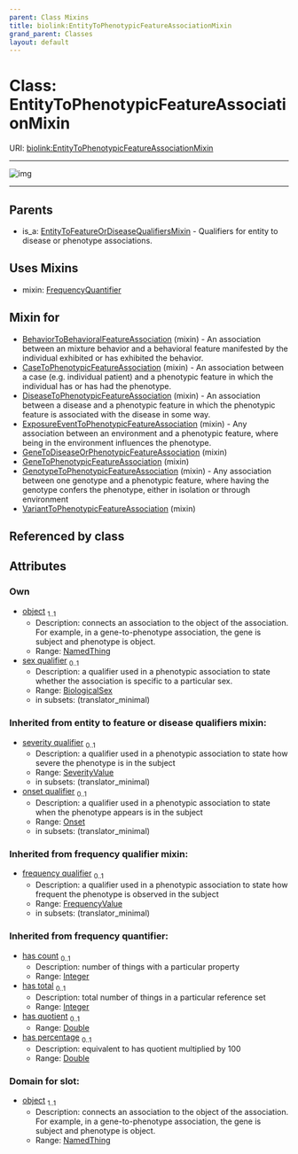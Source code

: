 ```yaml
---
parent: Class Mixins
title: biolink:EntityToPhenotypicFeatureAssociationMixin
grand_parent: Classes
layout: default
---
```


# Class: EntityToPhenotypicFeatureAssociationMixin




URI: [biolink:EntityToPhenotypicFeatureAssociationMixin](https://w3id.org/biolink/vocab/EntityToPhenotypicFeatureAssociationMixin)


---

![img](https://yuml.me/diagram/nofunky;dir:TB/class/[SeverityValue],[PhenotypicFeature],[Onset],[FrequencyQuantifier],[PhenotypicFeature]%3Cobject%201..1-%20[EntityToPhenotypicFeatureAssociationMixin%7Chas_count:integer%20%3F;has_total:integer%20%3F;has_quotient:double%20%3F;has_percentage:double%20%3F;frequency_qualifier(i):frequency_value%20%3F],[BiologicalSex]%3Csex%20qualifier%200..1-%20[EntityToPhenotypicFeatureAssociationMixin],[EntityToPhenotypicFeatureAssociationMixin]uses%20-.-%3E[FrequencyQuantifier],[VariantToPhenotypicFeatureAssociation]uses%20-.-%3E[EntityToPhenotypicFeatureAssociationMixin],[GenotypeToPhenotypicFeatureAssociation]uses%20-.-%3E[EntityToPhenotypicFeatureAssociationMixin],[GeneToPhenotypicFeatureAssociation]uses%20-.-%3E[EntityToPhenotypicFeatureAssociationMixin],[GeneToDiseaseOrPhenotypicFeatureAssociation]uses%20-.-%3E[EntityToPhenotypicFeatureAssociationMixin],[ExposureEventToPhenotypicFeatureAssociation]uses%20-.-%3E[EntityToPhenotypicFeatureAssociationMixin],[DiseaseToPhenotypicFeatureAssociation]uses%20-.-%3E[EntityToPhenotypicFeatureAssociationMixin],[CaseToPhenotypicFeatureAssociation]uses%20-.-%3E[EntityToPhenotypicFeatureAssociationMixin],[BehaviorToBehavioralFeatureAssociation]uses%20-.-%3E[EntityToPhenotypicFeatureAssociationMixin],[EntityToFeatureOrDiseaseQualifiersMixin]%5E-[EntityToPhenotypicFeatureAssociationMixin],[VariantToPhenotypicFeatureAssociation],[GenotypeToPhenotypicFeatureAssociation],[GeneToPhenotypicFeatureAssociation],[GeneToDiseaseOrPhenotypicFeatureAssociation],[ExposureEventToPhenotypicFeatureAssociation],[EntityToFeatureOrDiseaseQualifiersMixin],[DiseaseToPhenotypicFeatureAssociation],[CaseToPhenotypicFeatureAssociation],[BiologicalSex],[BehaviorToBehavioralFeatureAssociation])

---


## Parents

 *  is_a: [EntityToFeatureOrDiseaseQualifiersMixin](EntityToFeatureOrDiseaseQualifiersMixin.md) - Qualifiers for entity to disease or phenotype associations.

## Uses Mixins

 *  mixin: [FrequencyQuantifier](FrequencyQuantifier.md)

## Mixin for

 * [BehaviorToBehavioralFeatureAssociation](BehaviorToBehavioralFeatureAssociation.md) (mixin)  - An association between an mixture behavior and a behavioral feature manifested by the individual exhibited or has exhibited the behavior.
 * [CaseToPhenotypicFeatureAssociation](CaseToPhenotypicFeatureAssociation.md) (mixin)  - An association between a case (e.g. individual patient) and a phenotypic feature in which the individual has or has had the phenotype.
 * [DiseaseToPhenotypicFeatureAssociation](DiseaseToPhenotypicFeatureAssociation.md) (mixin)  - An association between a disease and a phenotypic feature in which the phenotypic feature is associated with the disease in some way.
 * [ExposureEventToPhenotypicFeatureAssociation](ExposureEventToPhenotypicFeatureAssociation.md) (mixin)  - Any association between an environment and a phenotypic feature, where being in the environment influences the phenotype.
 * [GeneToDiseaseOrPhenotypicFeatureAssociation](GeneToDiseaseOrPhenotypicFeatureAssociation.md) (mixin) 
 * [GeneToPhenotypicFeatureAssociation](GeneToPhenotypicFeatureAssociation.md) (mixin) 
 * [GenotypeToPhenotypicFeatureAssociation](GenotypeToPhenotypicFeatureAssociation.md) (mixin)  - Any association between one genotype and a phenotypic feature, where having the genotype confers the phenotype, either in isolation or through environment
 * [VariantToPhenotypicFeatureAssociation](VariantToPhenotypicFeatureAssociation.md) (mixin) 

## Referenced by class


## Attributes


### Own

 * [object](object.md)  <sub>1..1</sub>
     * Description: connects an association to the object of the association. For example, in a gene-to-phenotype association, the gene is subject and phenotype is object.
     * Range: [NamedThing](NamedThing.md)
 * [sex qualifier](sex_qualifier.md)  <sub>0..1</sub>
     * Description: a qualifier used in a phenotypic association to state whether the association is specific to a particular sex.
     * Range: [BiologicalSex](BiologicalSex.md)
     * in subsets: (translator_minimal)

### Inherited from entity to feature or disease qualifiers mixin:

 * [severity qualifier](severity_qualifier.md)  <sub>0..1</sub>
     * Description: a qualifier used in a phenotypic association to state how severe the phenotype is in the subject
     * Range: [SeverityValue](SeverityValue.md)
     * in subsets: (translator_minimal)
 * [onset qualifier](onset_qualifier.md)  <sub>0..1</sub>
     * Description: a qualifier used in a phenotypic association to state when the phenotype appears is in the subject
     * Range: [Onset](Onset.md)
     * in subsets: (translator_minimal)

### Inherited from frequency qualifier mixin:

 * [frequency qualifier](frequency_qualifier.md)  <sub>0..1</sub>
     * Description: a qualifier used in a phenotypic association to state how frequent the phenotype is observed in the subject
     * Range: [FrequencyValue](types/FrequencyValue.md)
     * in subsets: (translator_minimal)

### Inherited from frequency quantifier:

 * [has count](has_count.md)  <sub>0..1</sub>
     * Description: number of things with a particular property
     * Range: [Integer](types/Integer.md)
 * [has total](has_total.md)  <sub>0..1</sub>
     * Description: total number of things in a particular reference set
     * Range: [Integer](types/Integer.md)
 * [has quotient](has_quotient.md)  <sub>0..1</sub>
     * Range: [Double](types/Double.md)
 * [has percentage](has_percentage.md)  <sub>0..1</sub>
     * Description: equivalent to has quotient multiplied by 100
     * Range: [Double](types/Double.md)

### Domain for slot:

 * [object](object.md)  <sub>1..1</sub>
     * Description: connects an association to the object of the association. For example, in a gene-to-phenotype association, the gene is subject and phenotype is object.
     * Range: [NamedThing](NamedThing.md)
